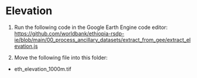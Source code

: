 # Elevation

1. Run the following code in the Google Earth Engine code editor:
https://github.com/worldbank/ethiopia-rsdp-ie/blob/main/00_process_ancillary_datasets/extract_from_gee/extract_elevation.js

2. Move the following file into this folder:
* eth_elevation_1000m.tif